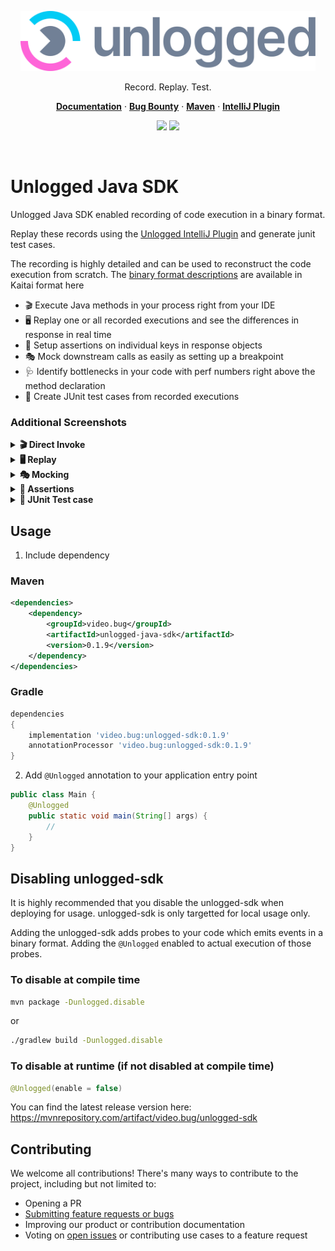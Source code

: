 <p align="center">
  <a href="https://www.unlogged.io/">
    <img src="static/background.svg" height="96">
  </a>
</p>

<p align="center">
  Record. Replay. Test. 
</p>

<p align="center">
  <a href="https://unloggedio.github.io/documentation/"><strong>Documentation</strong></a> ·
  <a href="https://www.unlogged.io/bug-bounty-program"><strong>Bug Bounty</strong></a> ·
  <a href="https://mvnrepository.com/artifact/video.bug/unlogged-sdk/"><strong>Maven</strong></a> ·
  <a href="https://plugins.jetbrains.com/plugin/18529-unlogged"><strong>IntelliJ Plugin</strong></a>
</p>
<p align="center">
  <a href="https://mvnrepository.com/artifact/video.bug/unlogged-sdk"><img src="https://img.shields.io/maven-metadata/v.svg?label=maven-central&metadataUrl=https%3A%2F%2Frepo1.maven.org%2Fmaven2%2Fvideo%2Fbug%2Funlogged-sdk%2Fmaven-metadata.xml" /></a>
  <a href="https://mvnrepository.com/artifact/video.bug/unlogged-sdk"><img src="https://img.shields.io/jetbrains/plugin/v/18529-unlogged" /></a>

  
</p>
<br/>


# Unlogged Java SDK

Unlogged Java SDK enabled recording of code execution in a binary format. 

Replay these records using the [Unlogged IntelliJ Plugin](https://plugins.jetbrains.com/plugin/18529-unlogged) and generate junit test cases.

The recording is highly detailed and can be used to reconstruct the code execution from scratch.
The [binary format descriptions](https://github.com/unloggedio/common/tree/master/src/main/kaitai) are available in Kaitai format here

- 🎬 Execute Java methods in your process right from your IDE
- 🖥️ Replay one or all recorded executions and see the differences in response in real time
- 🎯 Setup assertions on individual keys in response objects 
- 🎭 Mock downstream calls as easily as setting up a breakpoint
- 🩺 Identify bottlenecks in your code with perf numbers right above the method declaration
- 🦠 Create JUnit test cases from recorded executions

### Additional Screenshots

<details>
  <summary><b>🎬 Direct Invoke</b></summary>
  <img alt="Direct Invoke Java methods" src="./static/direct-invoke.png">
</details>
<details>
  <summary><b>🖥️ Replay</b></summary>
  <img alt="Replay history of code execution" src="./static/replay.png">
</details>
<details>
  <summary><b>🎭 Mocking</b></summary>
  <img alt="Mock downstream calls" src="./static/mocking.png">
</details>
<details>
  <summary><b>🎯 Assertions</b></summary>
  <img alt="Assertions in regression tests" src="./static/assertions.png">
</details>
<details>
  <summary><b>🦠 JUnit Test case</b></summary>
  <img alt="Generate junit test cases" src="./static/junit-test-case.png">
</details>


## Usage

1. Include dependency

### Maven
```xml
<dependencies>
    <dependency>
        <groupId>video.bug</groupId>
        <artifactId>unlogged-java-sdk</artifactId>
        <version>0.1.9</version>
    </dependency>
</dependencies>
```

### Gradle

```groovy
dependencies
{
    implementation 'video.bug:unlogged-sdk:0.1.9'
    annotationProcessor 'video.bug:unlogged-sdk:0.1.9'
}
```

2. Add `@Unlogged` annotation to your application entry point
```java
public class Main {
    @Unlogged
    public static void main(String[] args) {
        // 
    }
}
```

## Disabling unlogged-sdk

It is highly recommended that you disable the unlogged-sdk when deploying for usage. unlogged-sdk is only targetted 
for local usage only.

Adding the unlogged-sdk adds probes to your code which emits events in a binary format. Adding the `@Unlogged` 
enabled to actual execution of those probes.

### To disable at compile time

```bash
mvn package -Dunlogged.disable
```

or 

```bash
./gradlew build -Dunlogged.disable
```

### To disable at runtime (if not disabled at compile time)

```java
@Unlogged(enable = false)
```

You can find the latest release version here: https://mvnrepository.com/artifact/video.bug/unlogged-sdk


## Contributing

We welcome all contributions! There's many ways to contribute to the project,
including but not limited to:

- Opening a PR
- [Submitting feature requests or bugs](https://github.com/unloggedio/unlogged-sdk/issues/new)
- Improving our product or contribution documentation
- Voting on [open issues](https://github.com/unloggedio/unlogged-sdk/issues) or
  contributing use cases to a feature request
